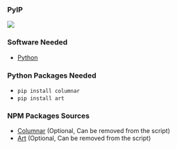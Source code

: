 ### PyIP
<p>
    <a>
        <img src="https://img.shields.io/badge/Status-Working-green">
    </a>
</p>

### Software Needed
- [Python](https://www.python.org/downloads/)

### Python Packages Needed
- `pip install columnar`
- `pip install art`

### NPM Packages Sources
- [Columnar](https://pypi.org/project/columnar/) (Optional, Can be removed from the script)
- [Art](https://pypi.org/project/art/) (Optional, Can be removed from the script)
